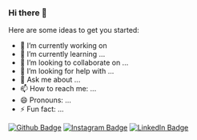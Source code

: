 ### Hi there 👋



Here are some ideas to get you started:

- 🔭 I’m currently working on 
- 🌱 I’m currently learning ...
- 👯 I’m looking to collaborate on ...
- 🤔 I’m looking for help with ...
- 💬 Ask me about ...
- 📫 How to reach me: ...
- 😄 Pronouns: ...
- ⚡ Fun fact: ...

[![Github Badge](https://img.shields.io/badge/-Github-000?style=quare&labelColor=000&logo=Github&logoColor=white&link=link)](https://github.com/Utku-Mese) 
[![Instagram Badge](https://img.shields.io/badge/-Instagram-C13584?style=flat-quare&labelColor=C13584&logo=instagram&logoColor=white&link=link)](https://www.instagram.com/utku_mese/?hl=tr) 
[![Linkedln Badge](https://https://img.shields.io/badge/-Linkedln-bluestyle=flat-quare&labelColor=757575&logo=Medium&logoColor=white&link=link)](https://www.linkedin.com/in/mehmet-utku-meşe-07123a21a/) 

